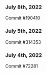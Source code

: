 ### July 8th, 2022

Commit #190410

### July 5th, 2022

Commit #314353


### July 4th, 2022

Commit #72281
